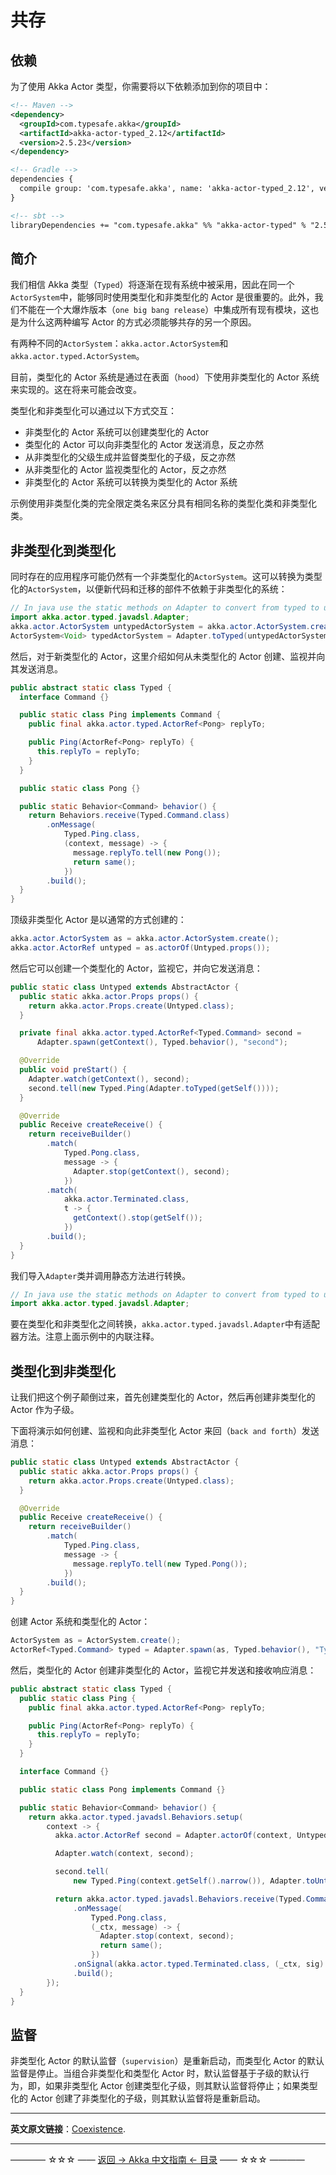 # 共存
## 依赖

为了使用 Akka Actor 类型，你需要将以下依赖添加到你的项目中：

```xml
<!-- Maven -->
<dependency>
  <groupId>com.typesafe.akka</groupId>
  <artifactId>akka-actor-typed_2.12</artifactId>
  <version>2.5.23</version>
</dependency>

<!-- Gradle -->
dependencies {
  compile group: 'com.typesafe.akka', name: 'akka-actor-typed_2.12', version: '2.5.23'
}

<!-- sbt -->
libraryDependencies += "com.typesafe.akka" %% "akka-actor-typed" % "2.5.23"
```

## 简介

我们相信 Akka 类型（`Typed`）将逐渐在现有系统中被采用，因此在同一个`ActorSystem`中，能够同时使用类型化和非类型化的 Actor 是很重要的。此外，我们不能在一个大爆炸版本（`one big bang release`）中集成所有现有模块，这也是为什么这两种编写 Actor 的方式必须能够共存的另一个原因。

有两种不同的`ActorSystem`：`akka.actor.ActorSystem`和`akka.actor.typed.ActorSystem`。

目前，类型化的 Actor 系统是通过在表面（`hood`）下使用非类型化的 Actor 系统来实现的。这在将来可能会改变。

类型化和非类型化可以通过以下方式交互：

- 非类型化的 Actor 系统可以创建类型化的 Actor
- 类型化的 Actor 可以向非类型化的 Actor 发送消息，反之亦然
- 从非类型化的父级生成并监督类型化的子级，反之亦然
- 从非类型化的 Actor 监视类型化的 Actor，反之亦然
- 非类型化的 Actor 系统可以转换为类型化的 Actor 系统

示例使用非类型化类的完全限定类名来区分具有相同名称的类型化类和非类型化类。

## 非类型化到类型化

同时存在的应用程序可能仍然有一个非类型化的`ActorSystem`。这可以转换为类型化的`ActorSystem`，以便新代码和迁移的部件不依赖于非类型化的系统：

```java
// In java use the static methods on Adapter to convert from typed to untyped
import akka.actor.typed.javadsl.Adapter;
akka.actor.ActorSystem untypedActorSystem = akka.actor.ActorSystem.create();
ActorSystem<Void> typedActorSystem = Adapter.toTyped(untypedActorSystem);
```

然后，对于新类型化的 Actor，这里介绍如何从未类型化的 Actor 创建、监视并向其发送消息。

```java
public abstract static class Typed {
  interface Command {}

  public static class Ping implements Command {
    public final akka.actor.typed.ActorRef<Pong> replyTo;

    public Ping(ActorRef<Pong> replyTo) {
      this.replyTo = replyTo;
    }
  }

  public static class Pong {}

  public static Behavior<Command> behavior() {
    return Behaviors.receive(Typed.Command.class)
        .onMessage(
            Typed.Ping.class,
            (context, message) -> {
              message.replyTo.tell(new Pong());
              return same();
            })
        .build();
  }
}
```

顶级非类型化 Actor 是以通常的方式创建的：

```java
akka.actor.ActorSystem as = akka.actor.ActorSystem.create();
akka.actor.ActorRef untyped = as.actorOf(Untyped.props());
```

然后它可以创建一个类型化的 Actor，监视它，并向它发送消息：

```java
public static class Untyped extends AbstractActor {
  public static akka.actor.Props props() {
    return akka.actor.Props.create(Untyped.class);
  }

  private final akka.actor.typed.ActorRef<Typed.Command> second =
      Adapter.spawn(getContext(), Typed.behavior(), "second");

  @Override
  public void preStart() {
    Adapter.watch(getContext(), second);
    second.tell(new Typed.Ping(Adapter.toTyped(getSelf())));
  }

  @Override
  public Receive createReceive() {
    return receiveBuilder()
        .match(
            Typed.Pong.class,
            message -> {
              Adapter.stop(getContext(), second);
            })
        .match(
            akka.actor.Terminated.class,
            t -> {
              getContext().stop(getSelf());
            })
        .build();
  }
}
```

我们导入`Adapter`类并调用静态方法进行转换。

```java
// In java use the static methods on Adapter to convert from typed to untyped
import akka.actor.typed.javadsl.Adapter;
```

要在类型化和非类型化之间转换，`akka.actor.typed.javadsl.Adapter`中有适配器方法。注意上面示例中的内联注释。

## 类型化到非类型化

让我们把这个例子颠倒过来，首先创建类型化的 Actor，然后再创建非类型化的 Actor 作为子级。

下面将演示如何创建、监视和向此非类型化 Actor 来回（`back and forth`）发送消息：

```java
public static class Untyped extends AbstractActor {
  public static akka.actor.Props props() {
    return akka.actor.Props.create(Untyped.class);
  }

  @Override
  public Receive createReceive() {
    return receiveBuilder()
        .match(
            Typed.Ping.class,
            message -> {
              message.replyTo.tell(new Typed.Pong());
            })
        .build();
  }
}
```

创建 Actor 系统和类型化的 Actor：

```java
ActorSystem as = ActorSystem.create();
ActorRef<Typed.Command> typed = Adapter.spawn(as, Typed.behavior(), "Typed");
```

然后，类型化的 Actor 创建非类型化的 Actor，监视它并发送和接收响应消息：

```java
public abstract static class Typed {
  public static class Ping {
    public final akka.actor.typed.ActorRef<Pong> replyTo;

    public Ping(ActorRef<Pong> replyTo) {
      this.replyTo = replyTo;
    }
  }

  interface Command {}

  public static class Pong implements Command {}

  public static Behavior<Command> behavior() {
    return akka.actor.typed.javadsl.Behaviors.setup(
        context -> {
          akka.actor.ActorRef second = Adapter.actorOf(context, Untyped.props(), "second");

          Adapter.watch(context, second);

          second.tell(
              new Typed.Ping(context.getSelf().narrow()), Adapter.toUntyped(context.getSelf()));

          return akka.actor.typed.javadsl.Behaviors.receive(Typed.Command.class)
              .onMessage(
                  Typed.Pong.class,
                  (_ctx, message) -> {
                    Adapter.stop(context, second);
                    return same();
                  })
              .onSignal(akka.actor.typed.Terminated.class, (_ctx, sig) -> stopped())
              .build();
        });
  }
}
```

## 监督

非类型化 Actor 的默认监督（`supervision`）是重新启动，而类型化 Actor 的默认监督是停止。当组合非类型化和类型化 Actor 时，默认监督基于子级的默认行为，即，如果非类型化 Actor 创建类型化子级，则其默认监督将停止；如果类型化的 Actor 创建了非类型化的子级，则其默认监督将是重新启动。


----------

**英文原文链接**：[Coexistence](https://doc.akka.io/docs/akka/current/typed/coexisting.html).


----------
———— ☆☆☆ —— [返回 -> Akka 中文指南 <- 目录](https://github.com/guobinhit/akka-guide/blob/master/README.md) —— ☆☆☆ ————